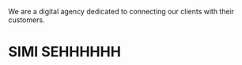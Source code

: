 We are a digital agency dedicated to connecting our clients with their customers.

# **SIMI SEHHHHHH**
